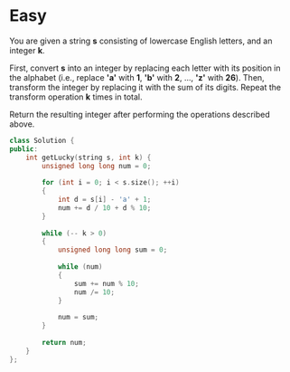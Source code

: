 # Easy

You are given a string **s** consisting of lowercase English letters, and an integer **k**.

First, convert **s** into an integer by replacing each letter with its position in the alphabet (i.e., replace **'a'** with **1**, **'b'** with **2**, ..., **'z'** with **26**). Then, transform the integer by replacing it with the sum of its digits. Repeat the transform operation **k** times in total.

Return the resulting integer after performing the operations described above.

```cpp
class Solution {
public:
    int getLucky(string s, int k) {
        unsigned long long num = 0;
        
        for (int i = 0; i < s.size(); ++i)
        {
            int d = s[i] - 'a' + 1;
            num += d / 10 + d % 10;
        }
        
        while (-- k > 0)
        {
            unsigned long long sum = 0;
            
            while (num)
            {
                sum += num % 10;
                num /= 10;
            }
            
            num = sum;
        }
        
        return num;
    }
};
```

